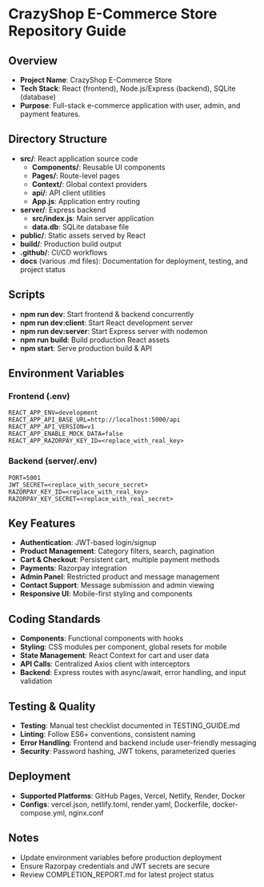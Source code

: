 # CrazyShop E-Commerce Store Repository Guide

## Overview
- **Project Name**: CrazyShop E-Commerce Store
- **Tech Stack**: React (frontend), Node.js/Express (backend), SQLite (database)
- **Purpose**: Full-stack e-commerce application with user, admin, and payment features.

## Directory Structure
- **src/**: React application source code
  - **Components/**: Reusable UI components
  - **Pages/**: Route-level pages
  - **Context/**: Global context providers
  - **api/**: API client utilities
  - **App.js**: Application entry routing
- **server/**: Express backend
  - **src/index.js**: Main server application
  - **data.db**: SQLite database file
- **public/**: Static assets served by React
- **build/**: Production build output
- **.github/**: CI/CD workflows
- **docs** (various .md files): Documentation for deployment, testing, and project status

## Scripts
- **npm run dev**: Start frontend & backend concurrently
- **npm run dev:client**: Start React development server
- **npm run dev:server**: Start Express server with nodemon
- **npm run build**: Build production React assets
- **npm start**: Serve production build & API

## Environment Variables
### Frontend (.env)
```
REACT_APP_ENV=development
REACT_APP_API_BASE_URL=http://localhost:5000/api
REACT_APP_API_VERSION=v1
REACT_APP_ENABLE_MOCK_DATA=false
REACT_APP_RAZORPAY_KEY_ID=<replace_with_real_key>
```
### Backend (server/.env)
```
PORT=5001
JWT_SECRET=<replace_with_secure_secret>
RAZORPAY_KEY_ID=<replace_with_real_key>
RAZORPAY_KEY_SECRET=<replace_with_real_secret>
```

## Key Features
- **Authentication**: JWT-based login/signup
- **Product Management**: Category filters, search, pagination
- **Cart & Checkout**: Persistent cart, multiple payment methods
- **Payments**: Razorpay integration
- **Admin Panel**: Restricted product and message management
- **Contact Support**: Message submission and admin viewing
- **Responsive UI**: Mobile-first styling and components

## Coding Standards
- **Components**: Functional components with hooks
- **Styling**: CSS modules per component, global resets for mobile
- **State Management**: React Context for cart and user data
- **API Calls**: Centralized Axios client with interceptors
- **Backend**: Express routes with async/await, error handling, and input validation

## Testing & Quality
- **Testing**: Manual test checklist documented in TESTING_GUIDE.md
- **Linting**: Follow ES6+ conventions, consistent naming
- **Error Handling**: Frontend and backend include user-friendly messaging
- **Security**: Password hashing, JWT tokens, parameterized queries

## Deployment
- **Supported Platforms**: GitHub Pages, Vercel, Netlify, Render, Docker
- **Configs**: vercel.json, netlify.toml, render.yaml, Dockerfile, docker-compose.yml, nginx.conf

## Notes
- Update environment variables before production deployment
- Ensure Razorpay credentials and JWT secrets are secure
- Review COMPLETION_REPORT.md for latest project status